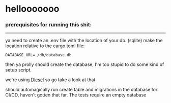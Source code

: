 # hellooooooo

### prerequisites for running this shit:
---

ya need to create an .env file with the location of your db. (sqlite)
make the location relative to the cargo.toml file:

```
DATABASE_URL=./db/database.db
```

then ya prolly should create the database, I'm too stupid to do some kind of setup script. 

we're using [Diesel](https://diesel.rs/guides/getting-started)
so go take a look at that

should automagically run create table and migrations in the database for CI/CD, haven't gotten that far.
The tests require an empty database
